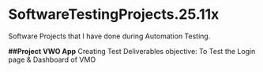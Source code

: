 # SoftwareTestingProjects.25.11x
Software Projects that I have done during Automation Testing.

**##Project VWO App**
Creating Test Deliverables
objective: To Test the Login page & Dashboard of VMO
